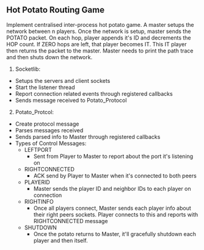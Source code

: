 Hot Potato Routing Game
-----------------------

Implement centralised inter-process hot potato game. A master setups the network between n players. Once the network is setup,
master sends the POTATO packet. On each hop, player appends it's ID and decrements the HOP count. If ZERO hops are left, that
player becomes IT. This IT player then returns the packet to the master. Master needs to print the path trace and then shuts
down the network.

1. Socketlib:
- Setups the servers and client sockets
- Start the listener thread 
- Report connection related events through registered callbacks
- Sends message received to Potato_Protocol

2. Potato_Protcol:
- Create protocol message
- Parses messages received 
- Sends parsed info to Master through registered callbacks
- Types of Control Messages: 
    - LEFTPORT
        - Sent from Player to Master to report about the port it's listening on
    - RIGHTCONNECTED
        - ACK send by Player to Master when it's connected to both peers
    - PLAYERID
        - Master sends the player ID and neighbor IDs to each player on connection
    - RIGHTINFO
        - Once all players connect, Master sends each player info about their right peers sockets. Player connects to this and reports with RIGHTCONNECTED message
    - SHUTDOWN
        - Once the potato returns to Master, it'll gracefully shutdown each player and then itself.



